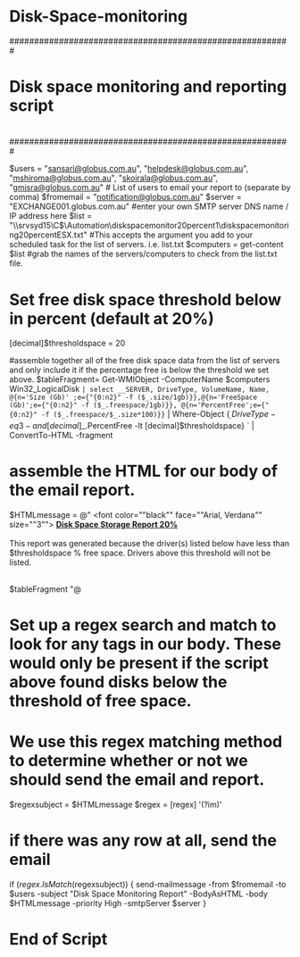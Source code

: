 # Disk-Space-monitoring


#########################################################
#
# Disk space monitoring and reporting script
#
#########################################################
 

$users = "sansari@globus.com.au", "helpdesk@globus.com.au", "mshiroma@globus.com.au", "skoirala@globus.com.au", "gmisra@globus.com.au" # List of users to email your report to (separate by comma)
$fromemail = "notification@globus.com.au"
$server = "EXCHANGE001.globus.com.au" #enter your own SMTP server DNS name / IP address here
$list = "\\srvsyd15\C$\Automation\diskspacemonitor20percent1\diskspacemonitoring20percentESX.txt" #This accepts the argument you add to your scheduled task for the list of servers. i.e. list.txt
$computers = get-content $list #grab the names of the servers/computers to check from the list.txt file.
# Set free disk space threshold below in percent (default at 20%)
[decimal]$thresholdspace = 20
 

#assemble together all of the free disk space data from the list of servers and only include it if the percentage free is below the threshold we set above.
$tableFragment= Get-WMIObject  -ComputerName $computers Win32_LogicalDisk `
| select __SERVER, DriveType, VolumeName, Name, @{n='Size (Gb)' ;e={"{0:n2}" -f ($_.size/1gb)}},@{n='FreeSpace (Gb)';e={"{0:n2}" -f ($_.freespace/1gb)}}, @{n='PercentFree';e={"{0:n2}" -f ($_.freespace/$_.size*100)}} `
| Where-Object {$_.DriveType -eq 3 -and [decimal]$_.PercentFree -lt [decimal]$thresholdspace} `
| ConvertTo-HTML -fragment 
 

# assemble the HTML for our body of the email report.
$HTMLmessage = @"
<font color=""black"" face=""Arial, Verdana"" size=""3"">
<u><b>Disk Space Storage Report 20%</b></u><br>
<br>This report was generated because the driver(s) listed below have less than $thresholdspace % free space. Drivers above this threshold will not be listed.
<br><br>
<style type=""text/css"">body{font: .8em ""Lucida Grande"", Tahoma, Arial, Helvetica, sans-serif;}
ol{margin:0;padding: 0 1.5em;}
table{color:#000;background:#CC9;border-collapse:collapse;width:647px;border:5px solid #900;}
thead{}
thead th{padding:1em 1em .5em;border-bottom:1px dotted #FFF;font-size:120%;text-align:left;}
thead tr{}
td{padding:.5em 1em;}
tfoot{}
tfoot td{padding-bottom:1.5em;}
tfoot tr{}
#middle{background-color:#999;}
</style>
<body BGCOLOR=""white"">
$tableFragment
</body>
"@ 
 

# Set up a regex search and match to look for any <td> tags in our body. These would only be present if the script above found disks below the threshold of free space.
# We use this regex matching method to determine whether or not we should send the email and report.
$regexsubject = $HTMLmessage
$regex = [regex] '(?im)<td>'
 

# if there was any row at all, send the email
if ($regex.IsMatch($regexsubject)) {
                        send-mailmessage -from $fromemail -to $users -subject "Disk Space Monitoring Report" -BodyAsHTML -body $HTMLmessage -priority High -smtpServer $server
}
 

# End of Script
